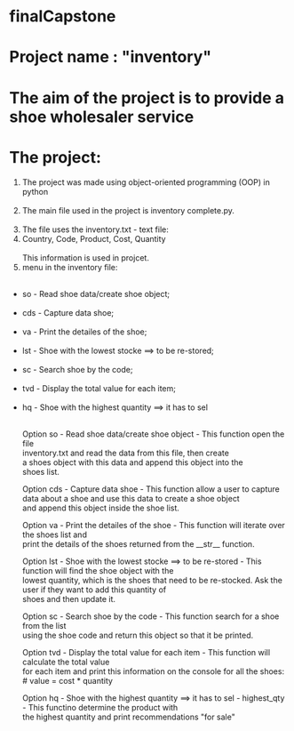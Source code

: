 # finalCapstone 

# Project name : "inventory"<br />
# The aim of the project is to provide a shoe wholesaler service<br />
# The project:<br />
<ol>
  <li>The project was made using object-oriented programming (OOP) in python</li><br />
  <li>The main file used in the project is inventory complete.py.</li><br />
<li>The file uses the inventory.txt - text file:<br />
  <li>Country, Code, Product, Cost, Quantity</li><br />
  This information is used in projcet.</li><br />
<li>menu in the inventory file:</li><br />
</ol>
<ul>
       <li>so - Read shoe data/create shoe object;</li><br />
        <li>cds - Capture data shoe;</li><br />
        <li>va - Print the detailes of the shoe;</li><br />
        <li>lst - Shoe with the lowest stocke ==> to be re-stored;</li><br />
        <li>sc - Search shoe by the code;</li><br />
        <li>tvd - Display the total value for each item;</li><br />
        <li>hq - Shoe with the highest quantity ==> it has to sel</li><br />
  </ul>
        
 <ul>Option so - Read shoe data/create shoe object - This function open the file<br />
            inventory.txt and read the data from this file, then create<br /> a
            shoes object with this data and append this object into the<br />
            shoes list.<br />
  </ul>
<ul>Option cds - Capture data shoe - This function allow a user to capture<br />
            data about a shoe and use this data to create a shoe object<br />
             and append this object inside the shoe list.<br />
  </ul>
<ul>Option va - Print the detailes of the shoe - This function will iterate over the shoes list and<br />
            print the details of the shoes returned from the __str__ function.<br />
  </ul>
<ul>Option lst - Shoe with the lowest stocke ==> to be re-stored - This function will find the shoe object with the<br />
             lowest quantity, which is the shoes that need to be re-stocked. Ask the user if they want to add this quantity of<br />
             shoes and then update it.<br />
  </ul>
<ul>Option  sc - Search shoe by the code - This function search for a shoe from the list<br />
              using the shoe code and return this object so that it be printed.<br />
  </ul>
<ul>Option  tvd - Display the total value for each item - This function will calculate the total value<br />
              for each item and print this information on the console for all the shoes:<br />
                            # value = cost * quantity<br />
  </ul>
<ul>Option  hq - Shoe with the highest quantity ==> it has to sel - highest_qty - This functino determine the product with <br />the
              highest quantity and print recommendations  "for sale"<br />
  </ul>
              
